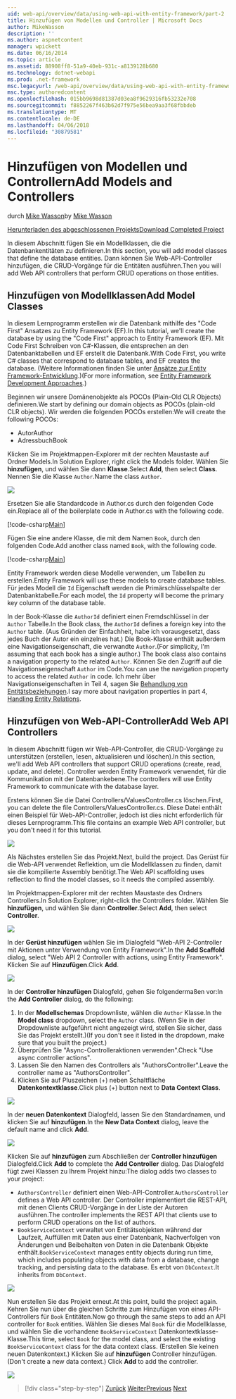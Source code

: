 ```yaml
---
uid: web-api/overview/data/using-web-api-with-entity-framework/part-2
title: Hinzufügen von Modellen und Controller | Microsoft Docs
author: MikeWasson
description: ''
ms.author: aspnetcontent
manager: wpickett
ms.date: 06/16/2014
ms.topic: article
ms.assetid: 88908ff8-51a9-40eb-931c-a8139128b680
ms.technology: dotnet-webapi
ms.prod: .net-framework
msc.legacyurl: /web-api/overview/data/using-web-api-with-entity-framework/part-2
msc.type: authoredcontent
ms.openlocfilehash: 015bb9698d81387d03ea8f9629316fb53232e708
ms.sourcegitcommit: f8852267f463b62d7f975e56bea9aa3f68fbbdeb
ms.translationtype: MT
ms.contentlocale: de-DE
ms.lasthandoff: 04/06/2018
ms.locfileid: "30879581"
---
```

<a name="add-models-and-controllers"></a><span data-ttu-id="75f0a-102">Hinzufügen von Modellen und Controllern</span><span class="sxs-lookup"><span data-stu-id="75f0a-102">Add Models and Controllers</span></span>
====================
<span data-ttu-id="75f0a-103">durch [Mike Wasson](https://github.com/MikeWasson)</span><span class="sxs-lookup"><span data-stu-id="75f0a-103">by [Mike Wasson](https://github.com/MikeWasson)</span></span>

[<span data-ttu-id="75f0a-104">Herunterladen des abgeschlossenen Projekts</span><span class="sxs-lookup"><span data-stu-id="75f0a-104">Download Completed Project</span></span>](https://github.com/MikeWasson/BookService)

<span data-ttu-id="75f0a-105">In diesem Abschnitt fügen Sie ein Modellklassen, die die Datenbankentitäten zu definieren.</span><span class="sxs-lookup"><span data-stu-id="75f0a-105">In this section, you will add model classes that define the database entities.</span></span> <span data-ttu-id="75f0a-106">Dann können Sie Web-API-Controller hinzufügen, die CRUD-Vorgänge für die Entitäten ausführen.</span><span class="sxs-lookup"><span data-stu-id="75f0a-106">Then you will add Web API controllers that perform CRUD operations on those entities.</span></span>

## <a name="add-model-classes"></a><span data-ttu-id="75f0a-107">Hinzufügen von Modellklassen</span><span class="sxs-lookup"><span data-stu-id="75f0a-107">Add Model Classes</span></span>

<span data-ttu-id="75f0a-108">In diesem Lernprogramm erstellen wir die Datenbank mithilfe des "Code First" Ansatzes zu Entity Framework (EF).</span><span class="sxs-lookup"><span data-stu-id="75f0a-108">In this tutorial, we'll create the database by using the "Code First" approach to Entity Framework (EF).</span></span> <span data-ttu-id="75f0a-109">Mit Code First Schreiben von C#-Klassen, die entsprechen an den Datenbanktabellen und EF erstellt die Datenbank.</span><span class="sxs-lookup"><span data-stu-id="75f0a-109">With Code First, you write C# classes that correspond to database tables, and EF creates the database.</span></span> <span data-ttu-id="75f0a-110">(Weitere Informationen finden Sie unter [Ansätze zur Entity Framework-Entwicklung](https://msdn.microsoft.com/library/ms178359%28v=vs.110%29.aspx#dbfmfcf).)</span><span class="sxs-lookup"><span data-stu-id="75f0a-110">(For more information, see [Entity Framework Development Approaches](https://msdn.microsoft.com/library/ms178359%28v=vs.110%29.aspx#dbfmfcf).)</span></span>

<span data-ttu-id="75f0a-111">Beginnen wir unsere Domänenobjekte als POCOs (Plain-Old CLR Objects) definieren.</span><span class="sxs-lookup"><span data-stu-id="75f0a-111">We start by defining our domain objects as POCOs (plain-old CLR objects).</span></span> <span data-ttu-id="75f0a-112">Wir werden die folgenden POCOs erstellen:</span><span class="sxs-lookup"><span data-stu-id="75f0a-112">We will create the following POCOs:</span></span>

- <span data-ttu-id="75f0a-113">Autor</span><span class="sxs-lookup"><span data-stu-id="75f0a-113">Author</span></span>
- <span data-ttu-id="75f0a-114">Adressbuch</span><span class="sxs-lookup"><span data-stu-id="75f0a-114">Book</span></span>

<span data-ttu-id="75f0a-115">Klicken Sie im Projektmappen-Explorer mit der rechten Maustaste auf Ordner Models.</span><span class="sxs-lookup"><span data-stu-id="75f0a-115">In Solution Explorer, right click the Models folder.</span></span> <span data-ttu-id="75f0a-116">Wählen Sie **hinzufügen**, und wählen Sie dann **Klasse**.</span><span class="sxs-lookup"><span data-stu-id="75f0a-116">Select **Add**, then select **Class**.</span></span> <span data-ttu-id="75f0a-117">Nennen Sie die Klasse `Author`.</span><span class="sxs-lookup"><span data-stu-id="75f0a-117">Name the class `Author`.</span></span>

![](part-2/_static/image1.png)

<span data-ttu-id="75f0a-118">Ersetzen Sie alle Standardcode in Author.cs durch den folgenden Code ein.</span><span class="sxs-lookup"><span data-stu-id="75f0a-118">Replace all of the boilerplate code in Author.cs with the following code.</span></span>

[!code-csharp[Main](part-2/samples/sample1.cs)]

<span data-ttu-id="75f0a-119">Fügen Sie eine andere Klasse, die mit dem Namen `Book`, durch den folgenden Code.</span><span class="sxs-lookup"><span data-stu-id="75f0a-119">Add another class named `Book`, with the following code.</span></span>

[!code-csharp[Main](part-2/samples/sample2.cs)]

<span data-ttu-id="75f0a-120">Entity Framework werden diese Modelle verwenden, um Tabellen zu erstellen.</span><span class="sxs-lookup"><span data-stu-id="75f0a-120">Entity Framework will use these models to create database tables.</span></span> <span data-ttu-id="75f0a-121">Für jedes Modell die `Id` Eigenschaft werden die Primärschlüsselspalte der Datenbanktabelle.</span><span class="sxs-lookup"><span data-stu-id="75f0a-121">For each model, the `Id` property will become the primary key column of the database table.</span></span>

<span data-ttu-id="75f0a-122">In der Book-Klasse die `AuthorId` definiert einen Fremdschlüssel in der `Author` Tabelle.</span><span class="sxs-lookup"><span data-stu-id="75f0a-122">In the Book class, the `AuthorId` defines a foreign key into the `Author` table.</span></span> <span data-ttu-id="75f0a-123">(Aus Gründen der Einfachheit, habe ich vorausgesetzt, dass jedes Buch der Autor ein einzelnes hat.) Die Book-Klasse enthält außerdem eine Navigationseigenschaft, die verwandte `Author`.</span><span class="sxs-lookup"><span data-stu-id="75f0a-123">(For simplicity, I'm assuming that each book has a single author.) The book class also contains a navigation property to the related `Author`.</span></span> <span data-ttu-id="75f0a-124">Können Sie den Zugriff auf die Navigationseigenschaft `Author` im Code.</span><span class="sxs-lookup"><span data-stu-id="75f0a-124">You can use the navigation property to access the related `Author` in code.</span></span> <span data-ttu-id="75f0a-125">Ich mehr über Navigationseigenschaften in Teil 4, sagen Sie [Behandlung von Entitätsbeziehungen](part-4.md).</span><span class="sxs-lookup"><span data-stu-id="75f0a-125">I say more about navigation properties in part 4, [Handling Entity Relations](part-4.md).</span></span>

## <a name="add-web-api-controllers"></a><span data-ttu-id="75f0a-126">Hinzufügen von Web-API-Controller</span><span class="sxs-lookup"><span data-stu-id="75f0a-126">Add Web API Controllers</span></span>

<span data-ttu-id="75f0a-127">In diesem Abschnitt fügen wir Web-API-Controller, die CRUD-Vorgänge zu unterstützen (erstellen, lesen, aktualisieren und löschen).</span><span class="sxs-lookup"><span data-stu-id="75f0a-127">In this section, we'll add Web API controllers that support CRUD operations (create, read, update, and delete).</span></span> <span data-ttu-id="75f0a-128">Controller werden Entity Framework verwendet, für die Kommunikation mit der Datenbankebene.</span><span class="sxs-lookup"><span data-stu-id="75f0a-128">The controllers will use Entity Framework to communicate with the database layer.</span></span>

<span data-ttu-id="75f0a-129">Erstens können Sie die Datei Controllers/ValuesController.cs löschen.</span><span class="sxs-lookup"><span data-stu-id="75f0a-129">First, you can delete the file Controllers/ValuesController.cs.</span></span> <span data-ttu-id="75f0a-130">Diese Datei enthält einen Beispiel für Web-API-Controller, jedoch ist dies nicht erforderlich für dieses Lernprogramm.</span><span class="sxs-lookup"><span data-stu-id="75f0a-130">This file contains an example Web API controller, but you don't need it for this tutorial.</span></span>

![](part-2/_static/image2.png)

<span data-ttu-id="75f0a-131">Als Nächstes erstellen Sie das Projekt.</span><span class="sxs-lookup"><span data-stu-id="75f0a-131">Next, build the project.</span></span> <span data-ttu-id="75f0a-132">Das Gerüst für die Web-API verwendet Reflektion, um die Modellklassen zu finden, damit sie die kompilierte Assembly benötigt.</span><span class="sxs-lookup"><span data-stu-id="75f0a-132">The Web API scaffolding uses reflection to find the model classes, so it needs the compiled assembly.</span></span>

<span data-ttu-id="75f0a-133">Im Projektmappen-Explorer mit der rechten Maustaste des Ordners Controllers.</span><span class="sxs-lookup"><span data-stu-id="75f0a-133">In Solution Explorer, right-click the Controllers folder.</span></span> <span data-ttu-id="75f0a-134">Wählen Sie **hinzufügen**, und wählen Sie dann **Controller**.</span><span class="sxs-lookup"><span data-stu-id="75f0a-134">Select **Add**, then select **Controller**.</span></span>

![](part-2/_static/image3.png)

<span data-ttu-id="75f0a-135">In der **Gerüst hinzufügen** wählen Sie im Dialogfeld "Web-API 2-Controller mit Aktionen unter Verwendung von Entity Framework".</span><span class="sxs-lookup"><span data-stu-id="75f0a-135">In the **Add Scaffold** dialog, select "Web API 2 Controller with actions, using Entity Framework".</span></span> <span data-ttu-id="75f0a-136">Klicken Sie auf **Hinzufügen**.</span><span class="sxs-lookup"><span data-stu-id="75f0a-136">Click **Add**.</span></span>

![](part-2/_static/image4.png)

<span data-ttu-id="75f0a-137">In der **Controller hinzufügen** Dialogfeld, gehen Sie folgendermaßen vor:</span><span class="sxs-lookup"><span data-stu-id="75f0a-137">In the **Add Controller** dialog, do the following:</span></span>

1. <span data-ttu-id="75f0a-138">In der **Modellschemas** Dropdownliste, wählen die `Author` Klasse.</span><span class="sxs-lookup"><span data-stu-id="75f0a-138">In the **Model class** dropdown, select the `Author` class.</span></span> <span data-ttu-id="75f0a-139">(Wenn Sie in der Dropdownliste aufgeführt nicht angezeigt wird, stellen Sie sicher, dass Sie das Projekt erstellt.)</span><span class="sxs-lookup"><span data-stu-id="75f0a-139">(If you don't see it listed in the dropdown, make sure that you built the project.)</span></span>
2. <span data-ttu-id="75f0a-140">Überprüfen Sie "Async-Controlleraktionen verwenden".</span><span class="sxs-lookup"><span data-stu-id="75f0a-140">Check "Use async controller actions".</span></span>
3. <span data-ttu-id="75f0a-141">Lassen Sie den Namen des Controllers als &quot;AuthorsController&quot;.</span><span class="sxs-lookup"><span data-stu-id="75f0a-141">Leave the controller name as &quot;AuthorsController&quot;.</span></span>
4. <span data-ttu-id="75f0a-142">Klicken Sie auf Pluszeichen (+) neben Schaltfläche **Datenkontextklasse**.</span><span class="sxs-lookup"><span data-stu-id="75f0a-142">Click plus (+) button next to **Data Context Class**.</span></span>

![](part-2/_static/image5.png)

<span data-ttu-id="75f0a-143">In der **neuen Datenkontext** Dialogfeld, lassen Sie den Standardnamen, und klicken Sie auf **hinzufügen**.</span><span class="sxs-lookup"><span data-stu-id="75f0a-143">In the **New Data Context** dialog, leave the default name and click **Add**.</span></span>

![](part-2/_static/image6.png)

<span data-ttu-id="75f0a-144">Klicken Sie auf **hinzufügen** zum Abschließen der **Controller hinzufügen** Dialogfeld.</span><span class="sxs-lookup"><span data-stu-id="75f0a-144">Click **Add** to complete the **Add Controller** dialog.</span></span> <span data-ttu-id="75f0a-145">Das Dialogfeld fügt zwei Klassen zu Ihrem Projekt hinzu:</span><span class="sxs-lookup"><span data-stu-id="75f0a-145">The dialog adds two classes to your project:</span></span>

- <span data-ttu-id="75f0a-146">`AuthorsController` definiert einen Web-API-Controller.</span><span class="sxs-lookup"><span data-stu-id="75f0a-146">`AuthorsController` defines a Web API controller.</span></span> <span data-ttu-id="75f0a-147">Der Controller implementiert die REST-API, mit denen Clients CRUD-Vorgänge in der Liste der Autoren ausführen.</span><span class="sxs-lookup"><span data-stu-id="75f0a-147">The controller implements the REST API that clients use to perform CRUD operations on the list of authors.</span></span>
- <span data-ttu-id="75f0a-148">`BookServiceContext` verwaltet von Entitätsobjekten während der Laufzeit, Auffüllen mit Daten aus einer Datenbank, Nachverfolgen von Änderungen und Beibehalten von Daten in die Datenbank Objekte enthält.</span><span class="sxs-lookup"><span data-stu-id="75f0a-148">`BookServiceContext` manages entity objects during run time, which includes populating objects with data from a database, change tracking, and persisting data to the database.</span></span> <span data-ttu-id="75f0a-149">Es erbt von `DbContext`.</span><span class="sxs-lookup"><span data-stu-id="75f0a-149">It inherits from `DbContext`.</span></span>

![](part-2/_static/image7.png)

<span data-ttu-id="75f0a-150">Nun erstellen Sie das Projekt erneut.</span><span class="sxs-lookup"><span data-stu-id="75f0a-150">At this point, build the project again.</span></span> <span data-ttu-id="75f0a-151">Kehren Sie nun über die gleichen Schritte zum Hinzufügen von eines API-Controllers für `Book` Entitäten.</span><span class="sxs-lookup"><span data-stu-id="75f0a-151">Now go through the same steps to add an API controller for `Book` entities.</span></span> <span data-ttu-id="75f0a-152">Wählen Sie dieses Mal `Book` für die Modellklasse, und wählen Sie die vorhandene `BookServiceContext` Datenkontextklasse-Klasse.</span><span class="sxs-lookup"><span data-stu-id="75f0a-152">This time, select `Book` for the model class, and select the existing `BookServiceContext` class for the data context class.</span></span> <span data-ttu-id="75f0a-153">(Erstellen Sie keinen neuen Datenkontext.) Klicken Sie auf **hinzufügen** Controller hinzufügen.</span><span class="sxs-lookup"><span data-stu-id="75f0a-153">(Don't create a new data context.) Click **Add** to add the controller.</span></span>

![](part-2/_static/image8.png)

> [!div class="step-by-step"]
> <span data-ttu-id="75f0a-154">[Zurück](part-1.md)
> [Weiter](part-3.md)</span><span class="sxs-lookup"><span data-stu-id="75f0a-154">[Previous](part-1.md)
[Next](part-3.md)</span></span>
